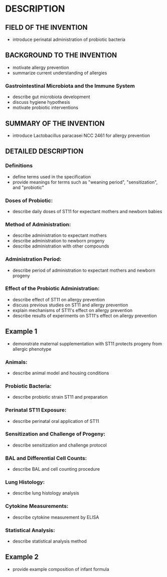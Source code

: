 # DESCRIPTION

## FIELD OF THE INVENTION

- introduce perinatal administration of probiotic bacteria

## BACKGROUND TO THE INVENTION

- motivate allergy prevention
- summarize current understanding of allergies

### Gastrointestinal Microbiota and the Immune System

- describe gut microbiota development
- discuss hygiene hypothesis
- motivate probiotic interventions

## SUMMARY OF THE INVENTION

- introduce Lactobacillus paracasei NCC 2461 for allergy prevention

## DETAILED DESCRIPTION

### Definitions

- define terms used in the specification
- provide meanings for terms such as "weaning period", "sensitization", and "probiotic"

### Doses of Probiotic:

- describe daily doses of ST11 for expectant mothers and newborn babies

### Method of Administration:

- describe administration to expectant mothers
- describe administration to newborn progeny
- describe administration with other compounds

### Administration Period:

- describe period of administration to expectant mothers and newborn progeny

### Effect of the Probiotic Administration:

- describe effect of ST11 on allergy prevention
- discuss previous studies on ST11 and allergy prevention
- explain mechanisms of ST11's effect on allergy prevention
- describe results of experiments on ST11's effect on allergy prevention

## Example 1

- demonstrate maternal supplementation with ST11 protects progeny from allergic phenotype

### Animals:

- describe animal model and housing conditions

### Probiotic Bacteria:

- describe probiotic strain ST11 and preparation

### Perinatal ST11 Exposure:

- describe perinatal oral application of ST11

### Sensitization and Challenge of Progeny:

- describe sensitization and challenge protocol

### BAL and Differential Cell Counts:

- describe BAL and cell counting procedure

### Lung Histology:

- describe lung histology analysis

### Cytokine Measurements:

- describe cytokine measurement by ELISA

### Statistical Analysis:

- describe statistical analysis method

## Example 2

- provide example composition of infant formula

